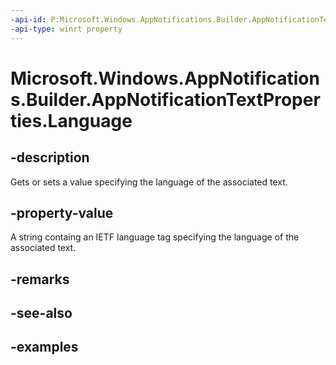 ```yaml
---
-api-id: P:Microsoft.Windows.AppNotifications.Builder.AppNotificationTextProperties.Language
-api-type: winrt property
---
```


# Microsoft.Windows.AppNotifications.Builder.AppNotificationTextProperties.Language

<!--
public string Language { get; set; }
-->


## -description

Gets or sets a value specifying the language of the associated text.

## -property-value

A string containg an IETF language tag specifying the language of the associated text.

## -remarks

## -see-also

## -examples


